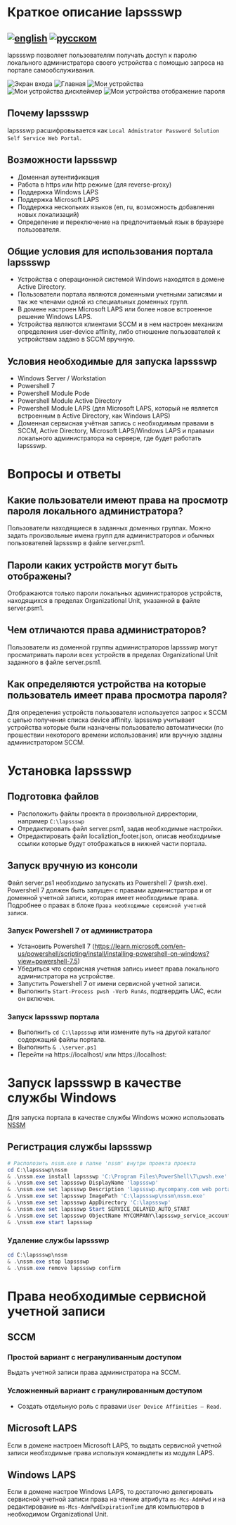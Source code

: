 # Краткое описание lapssswp
[![english](https://img.shields.io/badge/read_in-english-blue.svg)](README.md)
[![русском](https://img.shields.io/badge/%D1%87%D0%B8%D1%82%D0%B0%D1%82%D1%8C_%D0%BD%D0%B0-%D1%80%D1%83%D1%81%D1%81%D0%BA%D0%BE%D0%BC-lightblue.svg)](README.ru-RU.md)  
---
lapssswp позволяет пользователям получать доступ к паролю локального администратора своего устройства с помощью запроса на портале самообслуживания.

![Экран входа](./demo_images/logonscreen_ru.png?raw=true "Экран входа")
![Главная](./demo_images/main_page_ru.png?raw=true "Главная")
![Мои устройства](./demo_images/my_devices_ru.png?raw=true "Мои устройства")
![Мои устройства дисклеймер](./demo_images/my_devices_show_disclaimer_ru.png?raw=true "Мои устройства дисклеймер")
![Мои устройства отображение пароля](./demo_images/my_devices_show_display_ru.png?raw=true "Мои устройства отображение пароля")

## Почему lapssswp
lapssswp расшифровывается как `Local Admistrator Password Solution Self Service Web Portal`. 

## Возможности lapssswp
- Доменная аутентификация
- Работа в https или http режиме (для reverse-proxy) 
- Поддержка Windows LAPS
- Поддержка Microsoft LAPS
- Поддержка нескольких языков (en, ru, возможность добавления новых локализаций)
- Определение и переключение на предпочитаемый язык в браузере пользователя.

## Общие условия для использования портала lapssswp
- Устройства с операционной системой Windows находятся в домене Active Directory. 
- Пользователи портала являются доменными учетными записями и так же членами одной из специальных доменных групп. 
- В домене настроен Microsoft LAPS или более новое встроенное решение Windows LAPS.
- Устройства являются клиентами SCCM и в нем настроен механизм определения user-device affinity, либо отношение пользователей к устройствам задано в SCCM вручную.

## Условия необходимые для запуска lapssswp
- Windows Server / Workstation
- Powershell 7
- Powershell Module Pode
- Powershell Module Active Directory
- Powershell Module LAPS (для Microsoft LAPS, который не является встроенным в Active Directory, как Windows LAPS)
- Доменная сервисная учётная запись с необходимым правами в SCCM, Active Directory, Microsoft LAPS/Windows LAPS и правами локального администратора на сервере, где будет работать lapssswp. 

# Вопросы и ответы
## Какие пользователи имеют права на просмотр пароля локального администратора? 
Пользователи находящиеся в заданных доменных группах. Можно задать произвольные имена групп для администраторов и обычных пользователей lapssswp в файле server.psm1.

## Пароли каких устройств могут быть отображены? 
Отображаются только пароли локальных администраторов устройств, находящихся в пределах Organizational Unit, указанной в файле server.psm1. 

## Чем отличаются права администраторов? 
Пользователи из доменной группы администраторов lapssswp могут просматривать пароли всех устройств в пределах Organizational Unit заданного в файле server.psm1.

## Как определяются устройства на которые пользователь имеет права просмотра пароля?
Для определения устройств пользователя используется запрос к SCCM с целью получения списка device affinity.
lapssswp учитывает устройства которые были назначены пользователю автоматически (по прошествии некоторого времени использования) или вручную заданы администратором SCCM.

# Установка lapssswp
## Подготовка файлов
- Расположить файлы проекта в произвольной дирректории, например  `C:\lapssswp`
- Отредактировать файл server.psm1, задав необходимые настройки.
- Отредактировать файл localiztion_footer.json, описав необходимые ссылки которые будут отображаться в нижней части портала.
## Запуск вручную из консоли
Файл server.ps1 необходимо запускать из Powershell 7 (pwsh.exe).
Powershell 7 должен быть запущен с правами администратора и от доменной учетной записи, которая имеет необходимые права. Подробнее о правах в блоке `Права необходимые сервисной учетной записи`.
### Запуск Powershell 7 от администратора
- Установить Powershell 7 (https://learn.microsoft.com/en-us/powershell/scripting/install/installing-powershell-on-windows?view=powershell-7.5)
- Убедиться что сервисная учетная запись имеет права локального администратора на устройстве.
- Запустить Powershell 7 от имени сервисной учетной записи.
- Выполнить `Start-Process pwsh -Verb RunAs`, подтвердить UAC, если он включен.
### Запуск lapssswp портала
- Выполнить `cd C:\lapssswp` или измените путь на другой каталог содержащий файлы портала.
- Выполнить `& .\server.ps1`
- Перейти на https://localhost/ или https://localhost:<port>

# Запуск lapssswp в качестве службы Windows
Для запуска портала в качестве службы Windows можно использовать [NSSM](https://nssm.cc/)
## Регистрация службы lapssswp
```Powershell
# Располозить nssm.exe в папке 'nssm' внутри проекта проекта
cd C:\lapssswp\nssm
& .\nssm.exe install lapssswp 'C:\Program Files\PowerShell\7\pwsh.exe' '-File .\server.ps1'
& .\nssm.exe set lapssswp DisplayName 'lapssswp'
& .\nssm.exe set lapssswp Description 'lapssswp.mycompany.com web portal. Written on Powershell web framework Pode. Service is installed using NSSM.'
& .\nssm.exe set lapssswp ImagePath 'C:\lapssswp\nssm\nssm.exe'
& .\nssm.exe set lapssswp AppDirectory 'C:\lapssswp'
& .\nssm.exe set lapssswp Start SERVICE_DELAYED_AUTO_START
& .\nssm.exe set lapssswp ObjectName MYCOMPANY\lapssswp_service_account <lapssswp_service_account_password>
& .\nssm.exe start lapssswp
```
### Удаление службы lapssswp
```Powershell
cd C:\lapssswp\nssm
& .\nssm.exe stop lapssswp
& .\nssm.exe remove lapssswp confirm
```

# Права необходимые сервисной учетной записи
## SCCM
### Простой вариант с негрануливанным доступом
Выдать учетной записи права администратора на SCCM.
### Усложненный вариант с гранулированным доступом
- Создать отдельную роль с правами `User Device Affinities – Read`.
## Microsoft LAPS
Если в домене настроен Microsoft LAPS, то выдать сервисной учетной записи необходимые права используя командлеты из модуля LAPS.
## Windows LAPS
Если в домене настрое Windows LAPS, то достаточно делегировать сервисной учетной записи права на чтение атрибута `ms-Mcs-AdmPwd` и на редактирование `ms-Mcs-AdmPwdExpirationTime` для компьютеров в необходимом Organizational Unit.